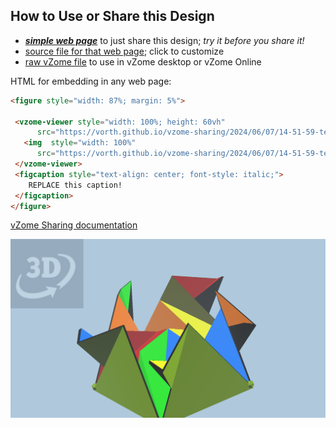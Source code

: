 
## How to Use or Share this Design

 - [***simple web page***](<https://vorth.github.io/vzome-sharing/2024/06/07/14-51-59-tetra-compound-cradle-prism/>) to just share this design; *try it before you share it!*
 - [source file for that web page](<https://github.com/vorth/vzome-sharing/edit/main/2024/06/07/14-51-59-tetra-compound-cradle-prism/index.md>); click to customize
 - [raw vZome file](<https://raw.githubusercontent.com/vorth/vzome-sharing/main/2024/06/07/14-51-59-tetra-compound-cradle-prism/tetra-compound-cradle-prism.vZome>) to use in vZome desktop or vZome Online
 
 HTML for embedding in any web page:
 ```html
<figure style="width: 87%; margin: 5%">
  
  <vzome-viewer style="width: 100%; height: 60vh" 
       src="https://vorth.github.io/vzome-sharing/2024/06/07/14-51-59-tetra-compound-cradle-prism/tetra-compound-cradle-prism.vZome" >
    <img  style="width: 100%"
       src="https://vorth.github.io/vzome-sharing/2024/06/07/14-51-59-tetra-compound-cradle-prism/tetra-compound-cradle-prism.png" >
  </vzome-viewer>
  <figcaption style="text-align: center; font-style: italic;">
     REPLACE this caption!
  </figcaption>
</figure>

 ```

[vZome Sharing documentation](https://vzome.github.io/vzome/sharing.html#how-it-works)

![Image](<tetra-compound-cradle-prism.png>)

